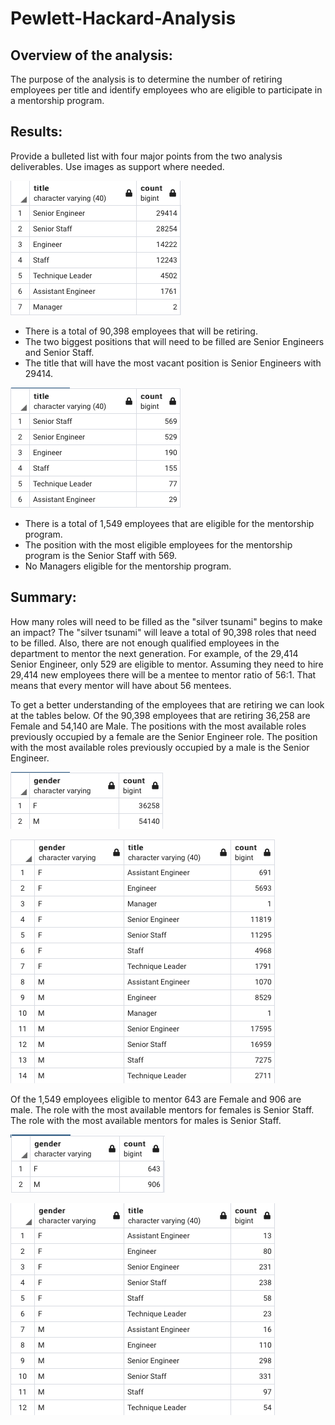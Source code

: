 # Pewlett-Hackard-Analysis

## Overview of the analysis: 
The purpose of the analysis is to determine the number of retiring employees per title and identify employees who are eligible to participate in a mentorship program. 

## Results: 
Provide a bulleted list with four major points from the two analysis deliverables. Use images as support where needed.

![Unique titles](Images/unique_titles.png)
- There is a total of 90,398 employees that will be retiring. 
- The two biggest positions that will need to be filled are Senior Engineers and Senior Staff. 
- The title that will have the most vacant position is Senior Engineers with 29414.
 

![Mentorship_eligibility](Images/mentorship_eligibility.png)
- There is a total of 1,549 employees that are eligible for the mentorship program.
- The position with the most eligible employees for the mentorship program is the Senior Staff with 569.
- No Managers eligible for the mentorship program.


## Summary: 
How many roles will need to be filled as the "silver tsunami" begins to make an impact?
The "silver tsunami" will leave a total of 90,398 roles that need to be filled. Also, there are not enough qualified employees in the department to mentor the next generation. For example, of the 29,414 Senior Engineer, only 529 are eligible to mentor. Assuming they need to hire 29,414 new employees there will be a mentee to mentor ratio of 56:1. That means that every mentor will have about 56 mentees. 

To get a better understanding of the employees that are retiring we can look at the tables below. Of the 90,398 employees that are retiring 36,258 are Female and 54,140 are Male. The positions with the most available roles previously occupied by a female are the Senior Engineer role. The position with the most available roles previously occupied by a male is the Senior Engineer.

![Retiring_gender](Images/retiring_by_gender.png)

![Retiring_gender_title](Images/retiring_employees_gender_title.png)


Of the 1,549 employees eligible to mentor 643 are Female and 906 are male. The role with the most available mentors for females is Senior Staff. The role with the most available mentors for males is Senior Staff.

![Mentorship_gender](Images/mentorship_gender.png)

![Mentorship_by_title_gender](Images/mentorship_by_gender_titles.png)
